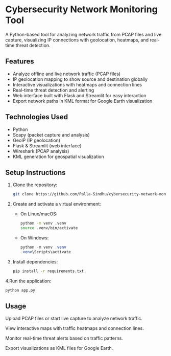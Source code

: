 # Cybersecurity Network Monitoring Tool

A Python-based tool for analyzing network traffic from PCAP files and live capture, visualizing IP connections with geolocation, heatmaps, and real-time threat detection.

## Features

- Analyze offline and live network traffic (PCAP files)
- IP geolocation mapping to show source and destination globally
- Interactive visualizations with heatmaps and connection lines
- Real-time threat detection and alerting
- Web interface built with Flask and Streamlit for easy interaction
- Export network paths in KML format for Google Earth visualization

## Technologies Used

- Python
- Scapy (packet capture and analysis)
- GeoIP (IP geolocation)
- Flask & Streamlit (web interface)
- Wireshark (PCAP analysis)
- KML generation for geospatial visualization

## Setup Instructions

1. Clone the repository:
   ```bash
   git clone https://github.com/Palla-Sindhu/cybersecurity-network-monitor.git
2. Create and activate a virtual environment:

   - On Linux/macOS:
     ```bash
     python -m venv .venv
     source .venv/bin/activate
     ```

   - On Windows:
     ```powershell
     python -m venv .venv
     .venv\Scripts\activate
     ```

3. Install dependencies:
   ```bash
   pip install -r requirements.txt

4.Run the application:
   ```bash
  python app.py
 ```
  
## Usage
  Upload PCAP files or start live capture to analyze network traffic.
  
  View interactive maps with traffic heatmaps and connection lines.
  
  Monitor real-time threat alerts based on traffic patterns.
  
  Export visualizations as KML files for Google Earth.

